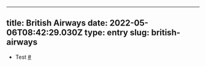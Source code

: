 
---
title: British Airways 
date: 2022-05-06T08:42:29.030Z
type: entry
slug: british-airways
---
* Test [#](#627a64fa-9019-4d1c-a030-0a14764e8c38)<a name="627a64fa-9019-4d1c-a030-0a14764e8c38"></a>

